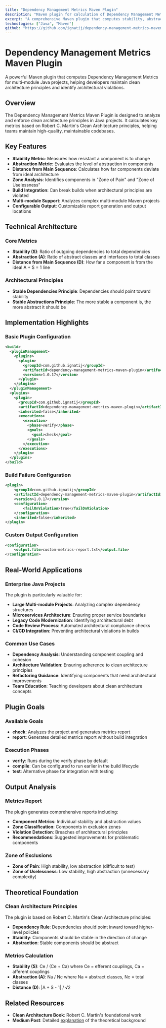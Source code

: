 ```yaml
---
title: "Dependency Management Metrics Maven Plugin"
description: "Maven plugin for calculation of Dependency Management Metrics for multi-module Java projects"
excerpt: "A comprehensive Maven plugin that computes stability, abstraction, and distance metrics while enforcing clean architecture principles"
technologies: ["Java", "Maven"]
github: "https://github.com/ignatij/dependency-management-metrics-maven-plugin"
---
```


# Dependency Management Metrics Maven Plugin

A powerful Maven plugin that computes Dependency Management Metrics for multi-module Java projects, helping developers maintain clean architecture principles and identify architectural violations.

## Overview

The Dependency Management Metrics Maven Plugin is designed to analyze and enforce clean architecture principles in Java projects. It calculates key metrics based on Robert C. Martin's Clean Architecture principles, helping teams maintain high-quality, maintainable codebases.

## Key Features

- **Stability Metric**: Measures how resistant a component is to change
- **Abstraction Metric**: Evaluates the level of abstraction in components
- **Distance from Main Sequence**: Calculates how far components deviate from ideal architecture
- **Zone Analysis**: Identifies components in "Zone of Pain" and "Zone of Uselessness"
- **Build Integration**: Can break builds when architectural principles are violated
- **Multi-module Support**: Analyzes complex multi-module Maven projects
- **Configurable Output**: Customizable report generation and output locations

## Technical Architecture

### Core Metrics

- **Stability (S)**: Ratio of outgoing dependencies to total dependencies
- **Abstraction (A)**: Ratio of abstract classes and interfaces to total classes
- **Distance from Main Sequence (D)**: How far a component is from the ideal A + S = 1 line

### Architectural Principles

- **Stable Dependencies Principle**: Dependencies should point toward stability
- **Stable Abstractions Principle**: The more stable a component is, the more abstract it should be

## Implementation Highlights

### Basic Plugin Configuration

```xml
<build>
  <pluginManagement>
    <plugins>
      <plugin>
        <groupId>com.github.ignatij</groupId>
        <artifactId>dependency-management-metrics-maven-plugin</artifactId>
        <version>1.0.17</version>
      </plugin>
    </plugins>
  </pluginManagement>
  <plugins>
    <plugin>
      <groupId>com.github.ignatij</groupId>
      <artifactId>dependency-management-metrics-maven-plugin</artifactId>
      <inherited>false</inherited>
      <executions>
        <execution>
          <phase>verify</phase>
          <goals>
            <goal>check</goal>
          </goals>
        </execution>
      </executions>
    </plugin>
  </plugins>
</build>
```

### Build Failure Configuration

```xml
<plugin>
    <groupId>com.github.ignatij</groupId>
    <artifactId>dependency-management-metrics-maven-plugin</artifactId>
    <version>1.0.17</version>
    <configuration>
        <failOnViolation>true</failOnViolation>
    </configuration>
    <inherited>false</inherited>
</plugin>
```

### Custom Output Configuration

```xml
<configuration>
    <output.file>custom-metrics-report.txt</output.file>
</configuration>
```

## Real-World Applications

### Enterprise Java Projects

The plugin is particularly valuable for:

- **Large Multi-module Projects**: Analyzing complex dependency structures
- **Microservices Architecture**: Ensuring proper service boundaries
- **Legacy Code Modernization**: Identifying architectural debt
- **Code Review Process**: Automated architectural compliance checks
- **CI/CD Integration**: Preventing architectural violations in builds

### Common Use Cases

- **Dependency Analysis**: Understanding component coupling and cohesion
- **Architecture Validation**: Ensuring adherence to clean architecture principles
- **Refactoring Guidance**: Identifying components that need architectural improvements
- **Team Education**: Teaching developers about clean architecture concepts

## Plugin Goals

### Available Goals

- **check**: Analyzes the project and generates metrics report
- **report**: Generates detailed metrics report without build integration

### Execution Phases

- **verify**: Runs during the verify phase by default
- **compile**: Can be configured to run earlier in the build lifecycle
- **test**: Alternative phase for integration with testing

## Output Analysis

### Metrics Report

The plugin generates comprehensive reports including:

- **Component Metrics**: Individual stability and abstraction values
- **Zone Classification**: Components in exclusion zones
- **Violation Detection**: Breaches of architectural principles
- **Recommendations**: Suggested improvements for problematic components

### Zone of Exclusions

- **Zone of Pain**: High stability, low abstraction (difficult to test)
- **Zone of Uselessness**: Low stability, high abstraction (unnecessary complexity)

## Theoretical Foundation

### Clean Architecture Principles

The plugin is based on Robert C. Martin's Clean Architecture principles:

- **Dependency Rule**: Dependencies should point inward toward higher-level policies
- **Stability**: Components should be stable in the direction of change
- **Abstraction**: Stable components should be abstract

### Metrics Calculation

- **Stability (S)**: Ce / (Ce + Ca) where Ce = efferent couplings, Ca = afferent couplings
- **Abstraction (A)**: Na / Nc where Na = abstract classes, Nc = total classes
- **Distance (D)**: |A + S - 1| / √2

## Related Resources

- **Clean Architecture Book**: Robert C. Martin's foundational work
- **Medium Post**: Detailed [explanation](https://medium.com/javarevisited/using-metrics-for-crafting-maintainable-solutions-on-the-long-run-the-maven-way-1a2d84508bf0) of the theoretical background
